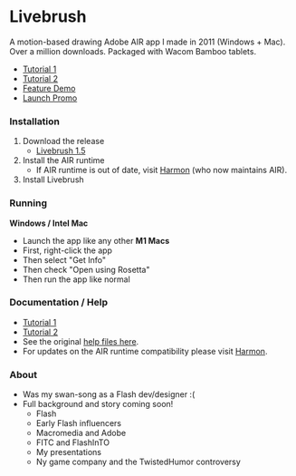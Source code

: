 # Livebrush
A motion-based drawing Adobe AIR app I made in 2011 (Windows + Mac). Over a million downloads. Packaged with Wacom Bamboo tablets. 
- [Tutorial 1](https://www.youtube.com/watch?v=Djd-6WjNBeI)
- [Tutorial 2](https://www.youtube.com/watch?v=ZXLjpu6xBzI)
- [Feature Demo](https://www.youtube.com/watch?v=O8dBwEHR4YI)
- [Launch Promo](https://www.youtube.com/watch?v=MM1YDoywJ_g)

### Installation
1. Download the release
	- [Livebrush 1.5](https://github.com/moremeyou/Livebrush/releases/tag/1.5) 
2. Install the AIR runtime
	- If AIR runtime is out of date, visit [Harmon](https://airsdk.harman.com/runtime) (who now maintains AIR). 
3. Install Livebrush

### Running
**Windows / Intel Mac**
- Launch the app like any other
**M1 Macs**
- First, right-click the app
- Then select "Get Info"
- Then check "Open using Rosetta"
- Then run the app like normal

### Documentation / Help
- [Tutorial 1](https://www.youtube.com/watch?v=Djd-6WjNBeI)
- [Tutorial 2](https://www.youtube.com/watch?v=ZXLjpu6xBzI)
- See the original [help files here](https://moremeyou.github.io/Livebrush/).
- For updates on the AIR runtime compatibility please visit [Harmon](https://airsdk.harman.com/runtime).

### About
- Was my swan-song as a Flash dev/designer :(
- Full background and story coming soon!
	- Flash
	- Early Flash influencers
	- Macromedia and Adobe
	- FITC and FlashInTO
	- My presentations
	- Ny game company and the TwistedHumor controversy

